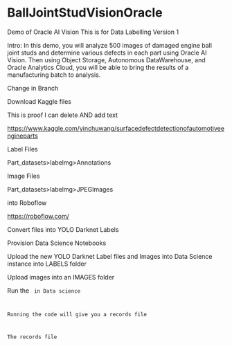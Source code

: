 # BallJointStudVisionOracle
Demo of Oracle AI Vision
This is for Data Labelling Version 1 

Intro: In this demo, you will analyze 500 images of damaged engine ball joint studs and determine various defects in each part using Oracle AI Vision. Then using Object Storage, Autonomous DataWarehouse, and Oracle Analytics Cloud, you will be able to bring the results of a manufacturing batch to analysis. 

Change in Branch 

Download Kaggle files  


This is proof I can delete AND add text

https://www.kaggle.com/yinchuwang/surfacedefectdetectionofautomotiveengineparts 

Label Files 

Part_datasets>labelmg>Annotations 

Image Files 

Part_datasets>labelmg>JPEGImages 

into Roboflow 

https://roboflow.com/ 

Convert files into YOLO Darknet Labels 

Provision Data Science Notebooks 

Upload the new YOLO Darknet Label files and Images into Data Science instance into LABELS folder 

Upload images into an IMAGES folder 

Run the <code> in Data science 

Running the code will give you a records file 

The records file 

 
